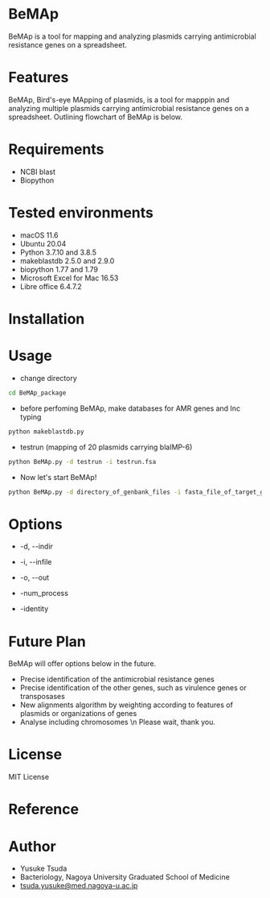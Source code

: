 # BeMAp
BeMAp is a tool for mapping and analyzing plasmids carrying antimicrobial resistance genes on a spreadsheet.

# Features
BeMAp, Bird's-eye MApping of plasmids, is a tool for mapppin and analyzing multiple plasmids carrying antimicrobial resistance genes on a spreadsheet.
Outlining flowchart of BeMAp is below.




# Requirements 
* NCBI blast
* Biopython

# Tested environments
* macOS 11.6
* Ubuntu 20.04
* Python 3.7.10 and 3.8.5
* makeblastdb 2.5.0 and 2.9.0
* biopython 1.77 and 1.79
* Microsoft Excel for Mac 16.53
* Libre office 6.4.7.2

# Installation


# Usage
* change directory
```bash
cd BeMAp_package
```

* before perfoming BeMAp, make databases for AMR genes and Inc typing
```bash
python makeblastdb.py
```

* testrun (mapping of 20 plasmids carrying blaIMP-6)
```bash
python BeMAp.py -d testrun -i testrun.fsa
```

* Now let's start BeMAp!
```bash
python BeMAp.py -d directory_of_genbank_files -i fasta_file_of_target_gene
```

# Options
* -d, --indir 

* -i, --infile

* -o, --out

* -num_process

* -identity



# Future Plan
BeMAp will offer options below in the future.
* Precise identification of the antimicrobial resistance genes
* Precise identification of the other genes, such as virulence genes or transposases
* New alignments algorithm by weighting according to features of plasmids or organizations of genes
* Analyse including chromosomes
\n Please wait, thank you.

# License
MIT License

# Reference


# Author
* Yusuke Tsuda
* Bacteriology, Nagoya University Graduated School of Medicine
* tsuda.yusuke@med.nagoya-u.ac.jp

